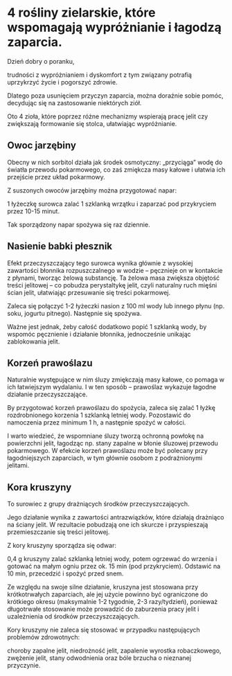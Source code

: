 # 4 rośliny zielarskie, które wspomagają wypróżnianie i łagodzą zaparcia.

Dzień dobry o poranku,

trudności z wypróżnianiem i dyskomfort z tym związany potrafią uprzykrzyć życie i pogorszyć zdrowie.

Dlatego poza usunięciem przyczyn zaparcia, można doraźnie sobie pomóc, decydując się na zastosowanie niektórych ziół.

Oto 4 zioła, które poprzez różne mechanizmy wspierają pracę jelit czy zwiększają formowanie się stolca, ułatwiając wypróżnianie.

## Owoc jarzębiny

Obecny w nich sorbitol działa jak środek osmotyczny: „przyciąga” wodę do światła przewodu pokarmowego, co zaś zmiękcza masy kałowe i ułatwia ich przejście przez układ pokarmowy.

Z suszonych owoców jarzębiny można przygotować napar:

1 łyżeczkę surowca zalać 1 szklanką wrzątku i zaparzać pod przykryciem przez 10-15 minut.

Tak sporządzony napar spożywa się raz dziennie.

## Nasienie babki płesznik

Efekt przeczyszczający tego surowca wynika głównie z wysokiej zawartości błonnika rozpuszczalnego w wodzie – pęcznieje on w kontakcie z płynami, tworząc żelową substancję. Ta żelowa masa zwiększa objętość treści jelitowej – co pobudza perystaltykę jelit, czyli naturalny ruch mięśni ścian jelit, ułatwiając przesuwanie się treści pokarmowej.

Zaleca się połączyć 1-2 łyżeczki nasion z 100 ml wody lub innego płynu (np. soku, jogurtu pitnego). Następnie się spożywa.

Ważne jest jednak, żeby całość dodatkowo popić 1 szklanką wody, by wspomóc pęcznienie i działanie błonnika, jednocześnie unikając zablokowania jelit.

## Korzeń prawoślazu

Naturalnie występujące w nim śluzy zmiękczają masy kałowe, co pomaga w ich łatwiejszym wydalaniu. I w ten sposób – prawoślaz wykazuje łagodne działanie przeczyszczające.

By przygotować korzeń prawoślazu do spożycia, zaleca się zalać 1 łyżkę rozdrobnionego korzenia 1 szklanką letniej wody. Pozostawić do namoczenia przez minimum 1 h, a następnie spożyć w całości.

I warto wiedzieć, że wspomniane śluzy tworzą ochronną powłokę na powierzchni jelit, łagodząc np. stany zapalne w błonie śluzowej przewodu pokarmowego. W efekcie korzeń prawoślazu może być polecany przy łagodniejszych zaparciach, w tym głównie osobom z podrażnionymi jelitami.

## Kora kruszyny

To surowiec z grupy drażniących środków przeczyszczających.

Jego działanie wynika z zawartości antrazwiązków, które działają drażniąco na ściany jelit. W rezultacie pobudzają one ich skurcze i przyspieszają przemieszczanie się treści jelitowej.

Z kory kruszyny sporządza się odwar:

0,4 g kruszyny zalać szklanką letniej wody, potem ogrzewać do wrzenia i gotować na małym ogniu przez ok. 15 min (pod przykryciem). Odstawić na 10 min, przecedzić i spożyć przed snem.

Ze względu na swoje silne działanie, kruszyna jest stosowana przy krótkotrwałych zaparciach, ale jej użycie powinno być ograniczone do krótkiego okresu (maksymalnie 1-2 tygodnie, 2-3 razy/tydzień), ponieważ długotrwałe stosowanie może prowadzić do zaburzenia pracy jelit i uzależnienia od środków przeczyszczających.

Kory kruszyny nie zaleca się stosować w przypadku następujących problemów zdrowotnych:

choroby zapalne jelit, niedrożność jelit, zapalenie wyrostka robaczkowego, zwężenie jelit, stany odwodnienia oraz bóle brzucha o nieznanej przyczynie.